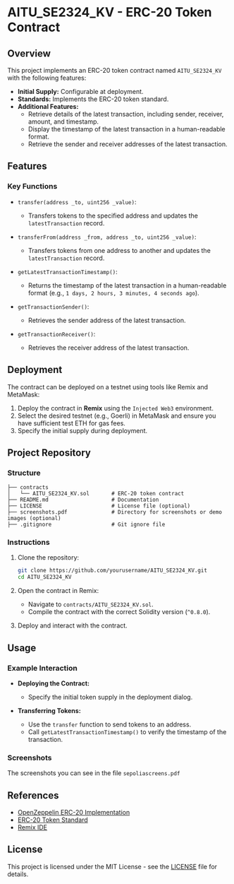 # AITU_SE2324_KV - ERC-20 Token Contract

## Overview

This project implements an ERC-20 token contract named `AITU_SE2324_KV` with the following features:

- **Initial Supply:** Configurable at deployment.
- **Standards:** Implements the ERC-20 token standard.
- **Additional Features:**
  - Retrieve details of the latest transaction, including sender, receiver, amount, and timestamp.
  - Display the timestamp of the latest transaction in a human-readable format.
  - Retrieve the sender and receiver addresses of the latest transaction.

## Features

### Key Functions
- `transfer(address _to, uint256 _value)`:
  - Transfers tokens to the specified address and updates the `latestTransaction` record.

- `transferFrom(address _from, address _to, uint256 _value)`:
  - Transfers tokens from one address to another and updates the `latestTransaction` record.

- `getLatestTransactionTimestamp()`:
  - Returns the timestamp of the latest transaction in a human-readable format (e.g., `1 days, 2 hours, 3 minutes, 4 seconds ago`).

- `getTransactionSender()`:
  - Retrieves the sender address of the latest transaction.

- `getTransactionReceiver()`:
  - Retrieves the receiver address of the latest transaction.

## Deployment

The contract can be deployed on a testnet using tools like Remix and MetaMask:

1. Deploy the contract in **Remix** using the `Injected Web3` environment.
2. Select the desired testnet (e.g., Goerli) in MetaMask and ensure you have sufficient test ETH for gas fees.
3. Specify the initial supply during deployment.

## Project Repository

### Structure
```
├── contracts
│   └── AITU_SE2324_KV.sol       # ERC-20 token contract
├── README.md                    # Documentation
├── LICENSE                      # License file (optional)
├── screenshots.pdf              # Directory for screenshots or demo images (optional)
├── .gitignore                   # Git ignore file
```

### Instructions

1. Clone the repository:
   ```bash
   git clone https://github.com/yourusername/AITU_SE2324_KV.git
   cd AITU_SE2324_KV
   ```

2. Open the contract in Remix:
   - Navigate to `contracts/AITU_SE2324_KV.sol`.
   - Compile the contract with the correct Solidity version (`^0.8.0`).

3. Deploy and interact with the contract.

## Usage

### Example Interaction

- **Deploying the Contract:**
  - Specify the initial token supply in the deployment dialog.

- **Transferring Tokens:**
  - Use the `transfer` function to send tokens to an address.
  - Call `getLatestTransactionTimestamp()` to verify the timestamp of the transaction.

### Screenshots

The screenshots you can see in the file `sepoliascreens.pdf`

## References

- [OpenZeppelin ERC-20 Implementation](https://github.com/OpenZeppelin/openzeppelin-contracts)
- [ERC-20 Token Standard](https://ethereum.org/en/developers/docs/standards/tokens/erc-20/)
- [Remix IDE](https://remix.ethereum.org/)

## License

This project is licensed under the MIT License - see the [LICENSE](LICENSE) file for details.

